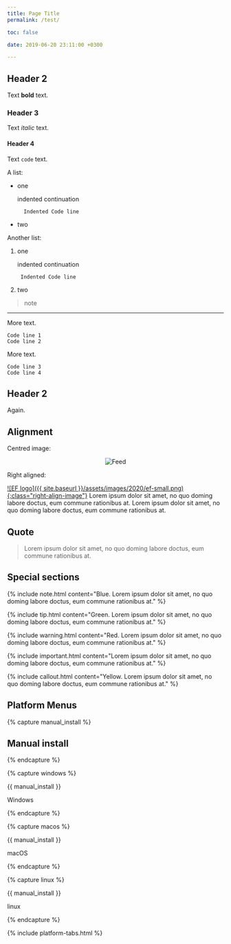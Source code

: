 ```yaml
---
title: Page Title
permalink: /test/

toc: false

date: 2019-06-20 23:11:00 +0300

---
```


## Header 2

Text **bold** text.

### Header 3

Text _italic_ text.

#### Header 4

Text `code` text.

A list:

- one

    indented continuation

        Indented Code line
- two

Another list:

1. one

    indented continuation

        Indented Code line

2. two

> note

***

More text.

```
Code line 1
Code line 2
```
More text.

    Code line 3
    Code line 4

## Header 2

Again.

## Alignment

Centred image:

<div style="text-align:center">
<img alt="Feed" src="{{ site.baseurl }}/assets/images/feed-20.png" />
</div>

Right aligned:

[![EF logo]({{ site.baseurl }}/assets/images/2020/ef-small.png){:class="right-align-image"}](https://projects.eclipse.org/projects/iot.embed-cdt/) Lorem ipsum dolor sit amet, no quo doming labore doctus, eum commune rationibus at. Lorem ipsum dolor sit amet, no quo doming labore doctus, eum commune rationibus at.

## Quote

> Lorem ipsum dolor sit amet, no quo doming labore doctus, eum commune rationibus at.

## Special sections

{% include note.html content="Blue. Lorem ipsum dolor sit amet, no quo doming labore doctus, eum commune rationibus at." %}

{% include tip.html content="Green. Lorem ipsum dolor sit amet, no quo doming labore doctus, eum commune rationibus at." %}

{% include warning.html content="Red. Lorem ipsum dolor sit amet, no quo doming labore doctus, eum commune rationibus at." %}

{% include important.html content="Lorem ipsum dolor sit amet, no quo doming labore doctus, eum commune rationibus at." %}

{% include callout.html content="Yellow. Lorem ipsum dolor sit amet, no quo doming labore doctus, eum commune rationibus at." %}

## Platform Menus

{% capture manual_install %}
## Manual install
{% endcapture %}

{% capture windows %}

{{ manual_install }}

Windows

{% endcapture %}

{% capture macos %}

{{ manual_install }}

macOS

{% endcapture %}

{% capture linux %}

{{ manual_install }}

linux

{% endcapture %}

{% include platform-tabs.html %}
